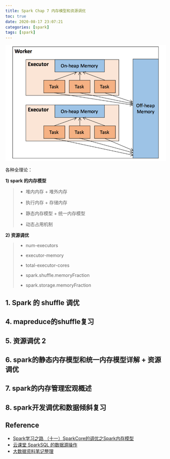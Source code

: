 ```yaml
---
title: Spark Chap 7 内存模型和资源调优
toc: true
date: 2020-08-17 23:07:21
categories: [spark]
tags: [spark]
---
```


<img src="/images/spark/spark-aura-7.1-memory.png" width="500" alt="" />

<!-- more -->

各种全理论：

**1) spark 的内存模型**

> - 堆内内存 + 堆外内存
> - 执行内存 + 存储内存
> - 静态内存模型 + 统一内存模型
>
> - 动态占用机制

**2) 资源调优**
 
> - num-executors
> - executor-memory
> - total-executor-cores   
> 
>  
> - spark.shuffle.memoryFraction
> - spark.storage.memoryFraction
 

## 1. Spark 的 shuffle 调优

## 4. mapreduce的shuffle复习

## 5. 资源调优 2

## 6. spark的静态内存模型和统一内存模型详解 + 资源调优

## 7. spark的内存管理宏观概述

## 8. spark开发调优和数据倾斜复习

## Reference

- [Spark学习之路 （十一）SparkCore的调优之Spark内存模型](https://blog.csdn.net/zhanaolu4821/article/details/102932209)
- [云课堂 SparkSQL 的数据源操作](https://study.163.com/course/courseLearn.htm?courseId=1208880821#/learn/video?lessonId=1278316678&courseId=1208880821)
- [大数据资料笔记整理](https://blog.csdn.net/huang66666666/category_9399107.html)